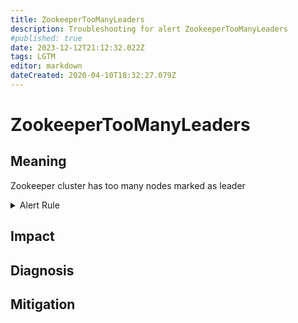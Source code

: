 ```yaml
---
title: ZookeeperTooManyLeaders
description: Troubleshooting for alert ZookeeperTooManyLeaders
#published: true
date: 2023-12-12T21:12:32.022Z
tags: LGTM
editor: markdown
dateCreated: 2020-04-10T18:32:27.079Z
---
```


# ZookeeperTooManyLeaders

## Meaning
[//]: # "Short paragraph that explains what the alert means"
Zookeeper cluster has too many nodes marked as leader

<details>
  <summary>Alert Rule</summary>

  ```yaml
alert: ZookeeperTooManyLeaders
expr: sum(zk_server_leader) > 1
for: 0m
labels:
    severity: critical
annotations:
    summary: Zookeeper Too Many Leaders (instance {{ $labels.instance }})
    description: |-
        Zookeeper cluster has too many nodes marked as leader
          VALUE = {{ $value }}
          LABELS = {{ $labels }}
    runbook: https://github.com/srerun/prometheus-alerts/content/runbooks/ZookeeperTooManyLeaders

  ```
</details>


## Impact
[//]: # "What could / will happen if the alert is not addressed"



## Diagnosis
[//]: # "Steps to take to identify the cause of the problem"



## Mitigation
[//]: # "The steps necessary to resolve the alert"
